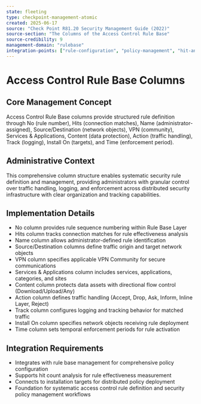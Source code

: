 ```yaml
---
state: fleeting
type: checkpoint-management-atomic
created: 2025-06-17
source: "Check Point R81.20 Security Management Guide (2022)"
source-section: "The Columns of the Access Control Rule Base"
source-credibility: 9
management-domain: "rulebase"
integration-points: ["rule-configuration", "policy-management", "hit-analysis", "installation-targets"]
---
```


# Access Control Rule Base Columns

## Core Management Concept
Access Control Rule Base columns provide structured rule definition through No (rule number), Hits (connection matches), Name (administrator-assigned), Source/Destination (network objects), VPN (community), Services & Applications, Content (data protection), Action (traffic handling), Track (logging), Install On (targets), and Time (enforcement period).

## Administrative Context
This comprehensive column structure enables systematic security rule definition and management, providing administrators with granular control over traffic handling, logging, and enforcement across distributed security infrastructure with clear organization and tracking capabilities.

## Implementation Details
- No column provides rule sequence numbering within Rule Base Layer
- Hits column tracks connection matches for rule effectiveness analysis
- Name column allows administrator-defined rule identification
- Source/Destination columns define traffic origin and target network objects
- VPN column specifies applicable VPN Community for secure communications
- Services & Applications column includes services, applications, categories, and sites
- Content column protects data assets with directional flow control (Download/Upload/Any)
- Action column defines traffic handling (Accept, Drop, Ask, Inform, Inline Layer, Reject)
- Track column configures logging and tracking behavior for matched traffic
- Install On column specifies network objects receiving rule deployment
- Time column sets temporal enforcement periods for rule activation

## Integration Requirements
- Integrates with rule base management for comprehensive policy configuration
- Supports hit count analysis for rule effectiveness measurement
- Connects to installation targets for distributed policy deployment
- Foundation for systematic access control rule definition and security policy management workflows